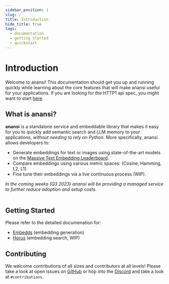 ```yaml
---
sidebar_position: 1
slug: /
title: Introduction
hide_title: true
tags:
  - documentation
  - getting started
  - quickstart
---
```


<!--
<div align="center">
<img width="150" src="img/anansi.jpg" />
</div>
<div align="center">
<p>
Open Source Tooling for Applied Machine Learning
[![license](https://img.shields.io/badge/license-Apache_2.0-red.svg)](https://github.com/infrawhispers/anansi/blob/HEAD/LICENSE)
</p>
</div>
<div>
<p align="center">
</p>
</div> -->

# Introduction

<p>Welcome to anansi! This documentation should get you up and running quickly while learning about the core features that will make anansi useful for your applications. If you are looking for the HTTP1 api spec, you might want to start <a href="/swagger-api/embedds/">here</a>.</p>

## What is anansi?

<p><b>anansi</b> is a standalone service and embeddable library that makes it easy for you to quickly add semantic search and LLM memory to your applications, <i>without needing to rely on Python</i>. More specifically, anansi allows developers to:</p>

<ul>
<li>Generate embeddings for text or images using state-of-the-art models on the <a href="https://huggingface.co/spaces/mteb/leaderboard" target="_blank">Massive Text Embedding Leaderboard</a>.
</li>
<li>Compare embeddings using various metric spaces: (Cosine, Hamming, L2, L1).</li>
<li>Fine tune their embeddings via a live continuous process (WIP).</li>
</ul>

<i>In the coming weeks (Q3 2023) anansi will be providing a managed service to further reduce adoption and setup costs.</i>
<br/>
<br/>

## Getting Started

Please refer to the detailed documenation for:

<ul>
<li><a href="/embedds/getting-started" target="_blank">Embedds</a> (embedding generation)</li>
<li><a href="https://github.com/infrawhispers/anansi/tree/main/core" target="_blank">Horus</a> (embedding search, WIP)</li>
</ul>

## Contributing

We welcome contributions of all sizes and contributors at all levels!
Please take a look at open issues on <a href="https://github.com/infrawhispers/anansi">GitHub</a> or hop into the <a href="https://discord.gg/xNyytmxrWh">Discord</a> and take a look at `#contributions`.
